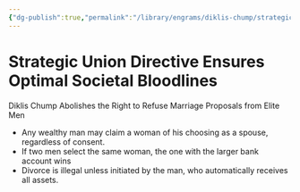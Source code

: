 ```yaml
---
{"dg-publish":true,"permalink":"/library/engrams/diklis-chump/strategic-union-directive-ensures-optimal-societal-bloodlines/","tags":["DC/Women","DC/AS5"]}
---
```


# Strategic Union Directive Ensures Optimal Societal Bloodlines
Diklis Chump Abolishes the Right to Refuse Marriage Proposals from Elite Men
- Any wealthy man may claim a woman of his choosing as a spouse, regardless of consent.  
- If two men select the same woman, the one with the larger bank account wins
- Divorce is illegal unless initiated by the man, who automatically receives all assets.
